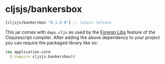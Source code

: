 # cljsjs/bankersbox

[](dependency)
```clojure
[cljsjs/bankersbox "0.1.0-0"] ;; latest release
```
[](/dependency)

This jar comes with `deps.cljs` as used by the [Foreign Libs][flibs] feature
of the Clojurescript compiler. After adding the above dependency to your project
you can require the packaged library like so:

```clojure
(ns application.core
  (:require cljsjs.bankersbox))
```

[flibs]: https://github.com/clojure/clojurescript/wiki/Packaging-Foreign-Dependencies
